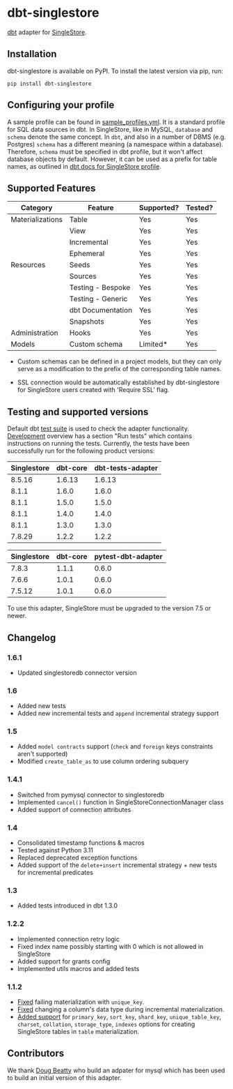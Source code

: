 # dbt-singlestore

[dbt](https://www.getdbt.com/) adapter for [SingleStore](https://www.singlestore.com/).

## Installation

dbt-singlestore is available on PyPI. To install the latest version via pip, run:

```
pip install dbt-singlestore
```

## Configuring your profile

A sample profile can be found in
[sample_profiles.yml](dbt/include/singlestore/sample_profiles.yml). It is a standard profile for SQL data sources in dbt.
In SingleStore, like in MySQL, `database` and `schema` denote the same concept. In `dbt`, and also in a number of DBMS (e.g. Postgres) `schema` has a different meaning (a namespace within a database). Therefore, `schema` must be specified in dbt profile, but it won't affect database objects by default. However, it can be used as a prefix for table names, as outlined in [dbt docs for SingleStore profile](https://docs.getdbt.com/reference/warehouse-profiles/singlestore-profile).

## Supported Features

Category          | Feature           | Supported? | Tested? 
------------------|-------------------|------------|--------
Materializations  | Table             | Yes        | Yes
&nbsp;            | View              | Yes        | Yes
&nbsp;            | Incremental       | Yes        | Yes
&nbsp;            | Ephemeral         | Yes        | Yes
Resources         | Seeds             | Yes        | Yes
&nbsp;            | Sources           | Yes        | Yes
&nbsp;            | Testing - Bespoke | Yes        | Yes
&nbsp;            | Testing - Generic | Yes        | Yes
&nbsp;            | dbt Documentation | Yes        | Yes
&nbsp;            | Snapshots         | Yes        | Yes
Administration    | Hooks             | Yes        | Yes
Models            | Custom schema     | Limited*   | Yes

* Custom schemas can be defined in a project models, but they can only serve as a modification to the prefix of the corresponding table names.

* SSL connection would be automatically established by dbt-singlestore for SingleStore users created with 'Require SSL' flag.

## Testing and supported versions

Default dbt [test suite](tests/test_basic.py) is used to check the adapter functionality. [Development](Development.md) overview has a section "Run tests" which contains instructions on running the tests. Currently, the tests have been successfully run for the following product versions:

Singlestore | dbt-core | dbt-tests-adapter
-------------|-----------|-------------------
8.5.16       | 1.6.13    | 1.6.13
8.1.1        | 1.6.0     | 1.6.0
8.1.1        | 1.5.0     | 1.5.0
8.1.1        | 1.4.0     | 1.4.0
8.1.1        | 1.3.0     | 1.3.0
7.8.29       | 1.2.2     | 1.2.2

Singlestore | dbt-core | pytest-dbt-adapter
------------|----------|-------------------
7.8.3       | 1.1.1    | 0.6.0
7.6.6       | 1.0.1    | 0.6.0
7.5.12      | 1.0.1    | 0.6.0

To use this adapter, SingleStore must be upgraded to the version 7.5 or newer.

## Changelog

### 1.6.1
- Updated singlestoredb connector version

### 1.6
- Added new tests
- Added new incremental tests and `append` incremental strategy support

### 1.5
- Added `model contracts` support (`check` and `foreign` keys constraints aren't supported)
- Modified `create_table_as` to use column ordering subquery

### 1.4.1
- Switched from pymysql connector to singlestoredb
- Implemented `cancel()` function in SingleStoreConnectionManager class
- Added support of connection attributes

### 1.4
- Consolidated timestamp functions & macros
- Tested against Python 3.11
- Replaced deprecated exception functions
- Added support of the `delete+insert` incremental strategy + new tests for incremental predicates

### 1.3
- Added tests introduced in dbt 1.3.0

### 1.2.2
- Implemented connection retry logic
- Fixed index name possibly starting with 0 which is not allowed in SingleStore
- Added support for grants config
- Implemented utils macros and added tests

### 1.1.2
- [Fixed]((https://github.com/memsql/dbt-singlestore/issues/6)) failing materialization with `unique_key`.
- [Fixed](https://github.com/memsql/dbt-singlestore/issues/7) changing a column's data type during incremental materialization.
- [Added support](https://github.com/memsql/dbt-singlestore/issues/5) for `primary_key`, `sort_key`, `shard_key`, `unique_table_key`, `charset`, `collation`, `storage_type`, `indexes` options for creating SingleStore tables in `table` materialization.

## Contributors

We thank [Doug Beatty](https://github.com/dbeatty10) who build an adpater for mysql which has been used to build an initial version of this adapter.
